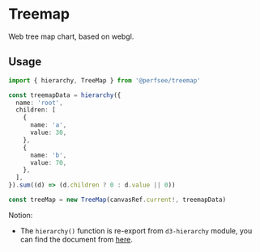 # Treemap

Web tree map chart, based on webgl.

## Usage

```ts
import { hierarchy, TreeMap } from '@perfsee/treemap'

const treemapData = hierarchy({
  name: 'root',
  children: [
    {
      name: 'a',
      value: 30,
    },
    {
      name: 'b',
      value: 70,
    },
  ],
}).sum((d) => (d.children ? 0 : d.value || 0))

const treeMap = new TreeMap(canvasRef.current!, treemapData)
```

Notion:

- The `hierarchy()` function is re-export from `d3-hierarchy` module, you can find the document from [here](https://github.com/d3/d3-hierarchy).
